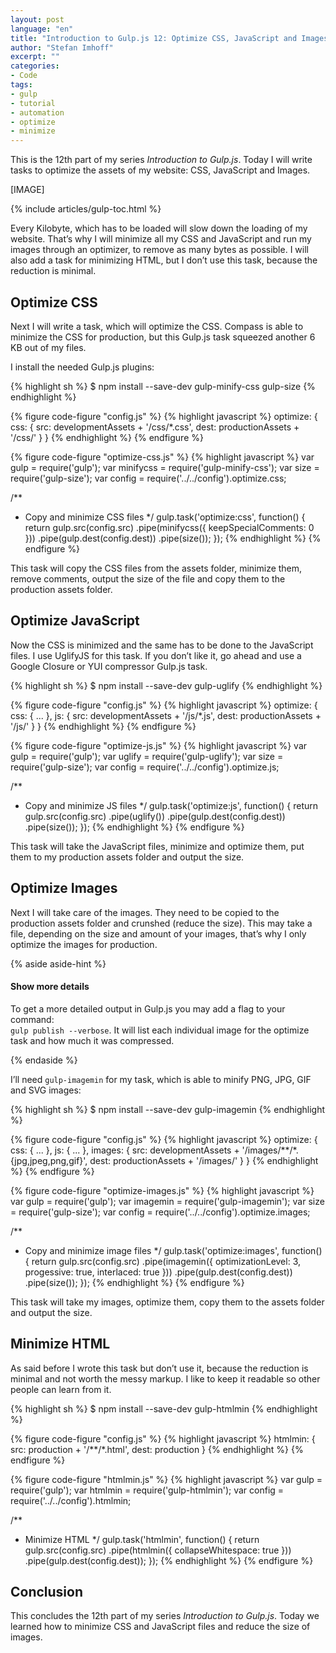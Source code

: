 ```yaml
---
layout: post
language: "en"
title: "Introduction to Gulp.js 12: Optimize CSS, JavaScript and Images"
author: "Stefan Imhoff"
excerpt: ""
categories:
- Code
tags:
- gulp
- tutorial
- automation
- optimize
- minimize
---
```


This is the 12th part of my series *Introduction to Gulp.js*. Today I will write tasks to optimize the assets of my website: CSS, JavaScript and Images.

[IMAGE]

{% include articles/gulp-toc.html %}

Every Kilobyte, which has to be loaded will slow down the loading of my website. That’s why I will minimize all my CSS and JavaScript and run my images through an optimizer, to remove as many bytes as possible. I will also add a task for minimizing HTML, but I don’t use this task, because the reduction is minimal.

## Optimize CSS
Next I will write a task, which will optimize the CSS. Compass is able to minimize the CSS for production, but this Gulp.js task squeezed another 6 KB out of my files.

I install the needed Gulp.js plugins:

{% highlight sh %}
$ npm install --save-dev gulp-minify-css gulp-size
{% endhighlight %}

{% figure code-figure "config.js" %}
{% highlight javascript %}
optimize: {
  css: {
    src:  developmentAssets + '/css/*.css',
    dest: productionAssets + '/css/'
  }
}
{% endhighlight %}
{% endfigure %}

{% figure code-figure "optimize-css.js" %}
{% highlight javascript %}
var gulp      = require('gulp');
var minifycss = require('gulp-minify-css');
var size      = require('gulp-size');
var config    = require('../../config').optimize.css;

/**
 * Copy and minimize CSS files
 */
gulp.task('optimize:css', function() {
  return gulp.src(config.src)
    .pipe(minifycss({
      keepSpecialComments: 0
    }))
    .pipe(gulp.dest(config.dest))
    .pipe(size());
});
{% endhighlight %}
{% endfigure %}

This task will copy the CSS files from the assets folder, minimize them, remove comments, output the size of the file and copy them to the production assets folder.

## Optimize JavaScript
Now the CSS is minimized and the same has to be done to the JavaScript files. I use UglifyJS for this task. If you don’t like it, go ahead and use a Google Closure or YUI compressor Gulp.js task.

{% highlight sh %}
$ npm install --save-dev gulp-uglify
{% endhighlight %}

{% figure code-figure "config.js" %}
{% highlight javascript %}
optimize: {
  css: {
    ...
  },
  js: {
    src:  developmentAssets + '/js/*.js',
    dest: productionAssets + '/js/'
  }
}
{% endhighlight %}
{% endfigure %}

{% figure code-figure "optimize-js.js" %}
{% highlight javascript %}
var gulp   = require('gulp');
var uglify = require('gulp-uglify');
var size   = require('gulp-size');
var config = require('../../config').optimize.js;

/**
 * Copy and minimize JS files
 */
gulp.task('optimize:js', function() {
  return gulp.src(config.src)
    .pipe(uglify())
    .pipe(gulp.dest(config.dest))
    .pipe(size());
});
{% endhighlight %}
{% endfigure %}

This task will take the JavaScript files, minimize and optimize them, put them to my production assets folder and output the size.

## Optimize Images
Next I will take care of the images. They need to be copied to the production assets folder and crunshed (reduce the size). This may take a file, depending on the size and amount of your images, that’s why I only optimize the images for production.

{% aside aside-hint %}
<h4>Show more details</h4>
<p>To get a more detailed output in Gulp.js you may add a flag to your command:<br> <code>gulp publish --verbose</code>. It will list each individual image for the optimize task and how much it was compressed.</p>
{% endaside %}

I’ll need `gulp-imagemin` for my task, which is able to minify PNG, JPG, GIF and SVG images:

{% highlight sh %}
$ npm install --save-dev gulp-imagemin
{% endhighlight %}

{% figure code-figure "config.js" %}
{% highlight javascript %}
optimize: {
  css: {
    ...
  },
  js: {
    ...
  },
  images: {
    src:  developmentAssets + '/images/**/*.{jpg,jpeg,png,gif}',
    dest: productionAssets + '/images/'
  }
}
{% endhighlight %}
{% endfigure %}

{% figure code-figure "optimize-images.js" %}
{% highlight javascript %}
var gulp     = require('gulp');
var imagemin = require('gulp-imagemin');
var size     = require('gulp-size');
var config   = require('../../config').optimize.images;

/**
 * Copy and minimize image files
 */
gulp.task('optimize:images', function() {
  return gulp.src(config.src)
    .pipe(imagemin({
      optimizationLevel: 3,
      progessive: true,
      interlaced: true
    }))
    .pipe(gulp.dest(config.dest))
    .pipe(size());
});
{% endhighlight %}
{% endfigure %}

This task will take my images, optimize them, copy them to the assets folder and output the size.

## Minimize HTML
As said before I wrote this task but don’t use it, because the reduction is minimal and not worth the messy markup. I like to keep it readable so other people can learn from it.

{% highlight sh %}
$ npm install --save-dev gulp-htmlmin
{% endhighlight %}

{% figure code-figure "config.js" %}
{% highlight javascript %}
htmlmin: {
  src: production + '/**/*.html',
  dest: production
}
{% endhighlight %}
{% endfigure %}

{% figure code-figure "htmlmin.js" %}
{% highlight javascript %}
var gulp    = require('gulp');
var htmlmin = require('gulp-htmlmin');
var config  = require('../../config').htmlmin;

/**
 * Minimize HTML
 */
gulp.task('htmlmin', function() {
  return gulp.src(config.src)
    .pipe(htmlmin({
      collapseWhitespace: true
    }))
    .pipe(gulp.dest(config.dest));
});
{% endhighlight %}
{% endfigure %}

## Conclusion
This concludes the 12th part of my series *Introduction to Gulp.js*. Today we learned how to minimize CSS and JavaScript files and reduce the size of images.
